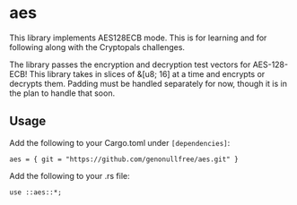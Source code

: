 # aes

This library implements AES128ECB mode. This is for learning and for following along with the Cryptopals challenges.

The library passes the encryption and decryption test vectors for AES-128-ECB! This library takes in slices of &[u8; 16] at a time and encrypts or decrypts them. Padding must be handled separately for now, though it is in the plan to handle that soon.

## Usage

Add the following to your Cargo.toml under `[dependencies]`:
```
aes = { git = "https://github.com/genonullfree/aes.git" }
```

Add the following to your .rs file:
```
use ::aes::*;
```
